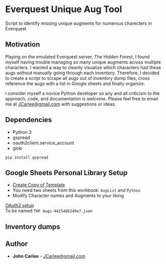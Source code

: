 # Everquest Unique Aug Tool
Script to identify missing unique augments for numerous charecters in Everquest

## Motivation
Playing on the emulated Everquest server, The Hidden Forest, I found myself having trouble managing so many unique augments across multiple characters.
I wanted a way to cleanly visualize which characters had these augs without manually going through each inventory.
Therefore, I decided to create a script to scrape all augs out of inventory dump files, cross reference the augs with a list in Google sheets and finally organize.

I consider myself a novice Python developer so any and all criticism to the approach, code, and documentation is welcome.
Please feel free to email me at JCarlee@gmail.com with suggestions or ideas.
 
## Dependencies
* Python 3
* gspread
* oauth2client.service_account
* glob

```
pip install gspread
```

## Google Sheets Personal Library Setup
* [Create Copy of Template](https://docs.google.com/spreadsheets/d/1X95ZZVY5w94Pm0p9duMocIzvdu8OPTQ9iFitJcsGivA/edit#gid=542426973)
* You need two sheets from this workbook: `AugList` and `Python`
* Modify Character names and Augments to your liking

[OAuth2 setup](https://gspread.readthedocs.io/en/latest/oauth2.html)  
To be named `THF Augs-442548b249e7.json`  

## Inventory dumps

## Author

* **John Carlee** - JCarlee@gmail.com
